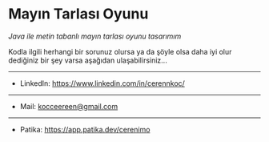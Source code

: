 # **Mayın Tarlası Oyunu**

*Java ile metin tabanlı mayın tarlası oyunu tasarımım*


Kodla ilgili herhangi bir sorunuz olursa ya da şöyle olsa daha iyi olur dediğiniz bir şey varsa aşağıdan ulaşabilirsiniz...

--------------------------------------------------
- LinkedIn: https://www.linkedin.com/in/cerennkoc/
--------------------------------------------------
- Mail: kocceereen@gmail.com
--------------------------------------------------
- Patika: https://app.patika.dev/cerenimo
